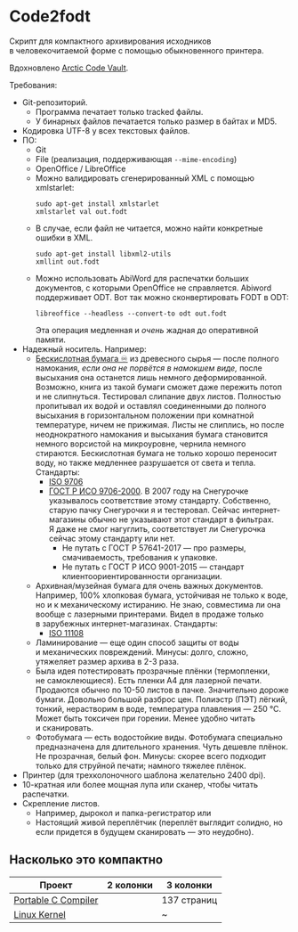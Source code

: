# Code2fodt

Скрипт для компактного архивирования исходников
в&nbsp;человекочитаемой форме
с&nbsp;помощью обыкновенного принтера.

Вдохновлено [Arctic Code Vault](https://archiveprogram.github.com/arctic-vault/).

Требования:

* Git-репозиторий.
  * Программа печатает только tracked файлы.
  * У&nbsp;бинарных файлов печатается только размер в&nbsp;байтах и&nbsp;MD5.
* Кодировка UTF-8 у всех текстовых файлов.
* ПО:
  * Git
  * File (реализация, поддерживающая `--mime-encoding`)
  * OpenOffice / LibreOffice
  * Можно валидировать сгенерированный XML с&nbsp;помощью xmlstarlet:
    ```
    sudo apt-get install xmlstarlet
    xmlstarlet val out.fodt
    ```
  * В случае, если файл не&nbsp;читается, можно найти конкретные ошибки в&nbsp;XML.
    ```
    sudo apt-get install libxml2-utils
    xmllint out.fodt
    ```
  * Можно использовать AbiWord для распечатки больших документов,
    с&nbsp;которыми OpenOffice не&nbsp;справляется.
    Abiword поддерживает ODT. Вот так можно сконвертировать FODT в ODT:
    ```
    libreoffice --headless --convert-to odt out.fodt
    ```
    Эта операция медленная и *очень* жадная до&nbsp;оперативной памяти.
* Надежный носитель. Например:
  * [Бескислотная бумага ♾](https://en.wikipedia.org/wiki/Acid-free_paper) из&nbsp;древесного сырья&nbsp;—
  после полного намокания,
  *если она не&nbsp;порвётся в&nbsp;намокшем виде,*
  после высыхания она останется лишь немного деформированной.
  Возможно, книга из&nbsp;такой бумаги сможет даже пережить потоп и&nbsp;не&nbsp;слипнуться.
  Тестировал слипание двух листов.
  Полностью пропитывал их водой и&nbsp;оставлял соединенными до&nbsp;полного высыхания
  в&nbsp;горизонтальном положении при комнатной температуре, ничем не&nbsp;прижимая.
  Листы не&nbsp;слиплись, но после неоднократного намокания и&nbsp;высыхания
  бумага становится немного ворсистой на&nbsp;микроуровне, чернила немного стираются. 
  Бескислотная бумага не&nbsp;только хорошо переносит воду, но также
  медленнее разрушается от&nbsp;света и&nbsp;тепла.
  Стандарты:
    * [ISO 9706](https://www.iso.org/standard/17562.html)
    * [ГОСТ Р ИСО 9706-2000](https://internet-law.ru/gosts/gost/10997/).
    В&nbsp;2007 году на&nbsp;Снегурочке указывалось соответствие этому стандарту.
    Собственно, старую пачку Снегурочки я и&nbsp;тестеровал.
    Сейчас интернет-магазины обычно не&nbsp;указывают этот стандарт в&nbsp;фильтрах.
    Я&nbsp;даже не&nbsp;смог нагуглить, соответствует&nbsp;ли Снегурочка сейчас этому стандарту или нет. 
      * Не&nbsp;путать с&nbsp;ГОСТ&nbsp;Р&nbsp;57641-2017&nbsp;— про размеры, смачиваемость, требования к упаковке.
      * Не&nbsp;путать с&nbsp;ГОСТ&nbsp;Р&nbsp;ИСО 9001-2015&nbsp;— стандарт клиентоориентированности организации.
  * Архивная/музейная бумага для очень важных документов.
  Например, 100% хлопковая бумага, устойчивая не&nbsp;только к&nbsp;воде, но и к&nbsp;механическому истиранию.
  Не&nbsp;знаю, совместима&nbsp;ли она вообще с&nbsp;лазерными принтерами.
  Видел в&nbsp;продаже только в&nbsp;зарубежных интернет-магазинах.
  Стандарты:
    * [ISO 11108](https://www.iso.org/standard/1708.html)
  * Ламинирование&nbsp;— еще один способ защиты от&nbsp;воды и&nbsp;механических повреждений.
  Минусы: долго, сложно, утяжеляет размер архива в 2-3 раза.
  * Была идея потестировать прозрачные плёнки (термопленки, не&nbsp;самоклеющиеся).
  Есть пленки A4 для лазерной печати.
  Продаются обычно по 10-50 листов в пачке.
  Значительно дороже бумаги. Довольно большой разброс цен.
  Полиэстр (ПЭТ) лёгкий, тонкий, нерастворим в воде,
  температура плавления&nbsp;— 250&nbsp;°C.
  Может быть токсичен при горении. Менее удобно читать и&nbsp;сканировать.
  * Фотобумага&nbsp;— есть водостойкие виды.
  Фотобумага специально предназначена для длительного хранения.
  Чуть дешевле плёнок. Не прозрачная, белый фон.
  Минусы: скорее всего подходит только для струйной печати;
  намного тяжелее плёнок.
* Принтер (для трехколоночного шаблона желательно 2400 dpi).
* 10-кратная или более мощная лупа или сканер, чтобы читать распечатки.
* Скрепление листов.
  * Например, дырокол и папка-регистратор или
  * Настоящий живой переплётчик (переплёт выглядит солидно,
  но если придется в будущем сканировать&nbsp;— это неудобно).


## Насколько это компактно

| Проект              | 2 колонки       | 3 колонки       |
| ---------------     | --------------- | --------------- |
| [Portable C Compiler](https://github.com/OrangeTide/pcc) |  | 137 страниц |
| [Linux Kernel](https://github.com/torvalds/linux)    |  | ~  |

